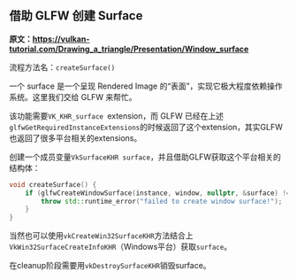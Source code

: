 

## 借助 GLFW 创建 Surface

**原文：https://vulkan-tutorial.com/Drawing_a_triangle/Presentation/Window_surface**

流程方法名：`createSurface()`

一个 surface 是一个呈现 Rendered Image 的“表面”，实现它极大程度依赖操作系统。这里我们交给 GLFW 来帮忙。

该功能需要`VK_KHR_surface `extension，而 GLFW 已经在上述`glfwGetRequiredInstanceExtensions`的时候返回了这个extension，其实GLFW也返回了很多平台相关的extensions。

创建一个成员变量`VkSurfaceKHR surface`，并且借助GLFW获取这个平台相关的结构体：

```c++
void createSurface() {
    if (glfwCreateWindowSurface(instance, window, nullptr, &surface) != VK_SUCCESS) {
        throw std::runtime_error("failed to create window surface!");
    }
}
```

当然也可以使用`vkCreateWin32SurfaceKHR`方法结合上`VkWin32SurfaceCreateInfoKHR`（Windows平台）获取`surface`。

在cleanup阶段需要用`vkDestroySurfaceKHR`销毁surface。

